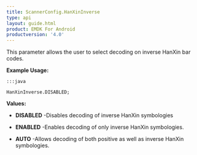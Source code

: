 ```yaml
---
title: ScannerConfig.HanXinInverse
type: api
layout: guide.html
product: EMDK For Android
productversion: '4.0'
---
```



This parameter allows the user to select decoding on inverse HanXin bar codes.
 
 

**Example Usage:**
	
	:::java
	
	HanXinInverse.DISABLED;
	


**Values:**

* **DISABLED** -Disables decoding of inverse HanXin symbologies

* **ENABLED** -Enables decoding of only inverse HanXin symbologies.

* **AUTO** -Allows decoding of both positive as well as inverse HanXin symbologies.









